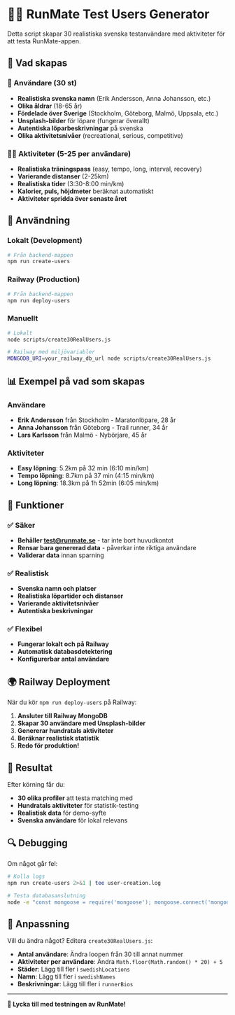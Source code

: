 # 🏃‍♂️ RunMate Test Users Generator

Detta script skapar 30 realistiska svenska testanvändare med aktiviteter för att testa RunMate-appen.

## 🎯 Vad skapas

### 👥 Användare (30 st)
- **Realistiska svenska namn** (Erik Andersson, Anna Johansson, etc.)
- **Olika åldrar** (18-65 år)
- **Fördelade över Sverige** (Stockholm, Göteborg, Malmö, Uppsala, etc.)
- **Unsplash-bilder** för löpare (fungerar överallt)
- **Autentiska löparbeskrivningar** på svenska
- **Olika aktivitetsnivåer** (recreational, serious, competitive)

### 🏃‍♀️ Aktiviteter (5-25 per användare)
- **Realistiska träningspass** (easy, tempo, long, interval, recovery)
- **Varierande distanser** (2-25km)
- **Realistiska tider** (3:30-8:00 min/km)
- **Kalorier, puls, höjdmeter** beräknat automatiskt
- **Aktiviteter spridda över senaste året**

## 🚀 Användning

### Lokalt (Development)
```bash
# Från backend-mappen
npm run create-users
```

### Railway (Production)
```bash
# Från backend-mappen
npm run deploy-users
```

### Manuellt
```bash
# Lokalt
node scripts/create30RealUsers.js

# Railway med miljövariabler
MONGODB_URI=your_railway_db_url node scripts/create30RealUsers.js
```

## 📊 Exempel på vad som skapas

### Användare
- **Erik Andersson** från Stockholm - Maratonlöpare, 28 år
- **Anna Johansson** från Göteborg - Trail runner, 34 år  
- **Lars Karlsson** från Malmö - Nybörjare, 45 år

### Aktiviteter
- **Easy löpning**: 5.2km på 32 min (6:10 min/km)
- **Tempo löpning**: 8.7km på 37 min (4:15 min/km)
- **Long löpning**: 18.3km på 1h 52min (6:05 min/km)

## 🔧 Funktioner

### ✅ Säker
- **Behåller test@runmate.se** - tar inte bort huvudkontot
- **Rensar bara genererad data** - påverkar inte riktiga användare
- **Validerar data** innan sparning

### ✅ Realistisk
- **Svenska namn och platser**
- **Realistiska löpartider och distanser**
- **Varierande aktivitetsnivåer**
- **Autentiska beskrivningar**

### ✅ Flexibel
- **Fungerar lokalt och på Railway**
- **Automatisk databasdetektering**
- **Konfigurerbar antal användare**

## 🌍 Railway Deployment

När du kör `npm run deploy-users` på Railway:

1. **Ansluter till Railway MongoDB**
2. **Skapar 30 användare med Unsplash-bilder**
3. **Genererar hundratals aktiviteter**
4. **Beräknar realistisk statistik**
5. **Redo för produktion!**

## 📱 Resultat

Efter körning får du:
- **30 olika profiler** att testa matching med
- **Hundratals aktiviteter** för statistik-testing
- **Realistisk data** för demo-syfte
- **Svenska användare** för lokal relevans

## 🔍 Debugging

Om något går fel:
```bash
# Kolla logs
npm run create-users 2>&1 | tee user-creation.log

# Testa databasanslutning
node -e "const mongoose = require('mongoose'); mongoose.connect('mongodb://localhost:27017/runmate').then(() => console.log('OK')).catch(console.error)"
```

## 🎨 Anpassning

Vill du ändra något? Editera `create30RealUsers.js`:
- **Antal användare**: Ändra loopen från 30 till annat nummer
- **Aktiviteter per användare**: Ändra `Math.floor(Math.random() * 20) + 5`
- **Städer**: Lägg till fler i `swedishLocations`
- **Namn**: Lägg till fler i `swedishNames`
- **Beskrivningar**: Lägg till fler i `runnerBios`

---

**🎉 Lycka till med testningen av RunMate!** 